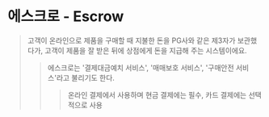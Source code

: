 # 에스크로 - Escrow

> 고객이 온라인으로 제품을 구매할 때 지불한 돈을 PG사와 같은 제3자가 보관했다가, 고객이 제품을 잘 받은 뒤에 상점에게 돈을 지급해 주는 시스템이에요.
>
> > 에스크로는 '결제대금예치 서비스', '매매보호 서비스', '구매안전 서비스'라고 불리기도 한다.
> >
> > > 온라인 결제에서 사용하며 현금 결제에는 필수, 카드 결제에는 선택적으로 사용
